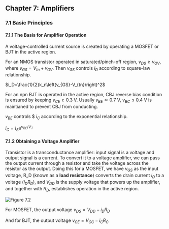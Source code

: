 ## Chapter 7: Amplifiers

### 7.1 Basic Principles
#### 7.1.1 The Basis for Amplifier Operation

A voltage-controlled current source is created by operating a MOSFET or BJT in the active region.

For an NMOS transistor operated in saturated/pinch-off region, $v_{DS}\ge v_{OV}$, where $v_{GS}=V_{tn}+v_{OV}$. Then $v_{GS}$ controls $i_D$ according to square-law relationship.

$i_D=\frac{1}{2}k_n\left(v_{GS}-V_{tn}\right)^2$

For an npn BJT is operated in the active region, CBJ reverse bias condition is ensured by keeping $v_{CE}\ge0.3$ V. Usually $v_{BE}\simeq 0.7$ V, $v_{BC}\le0.4$ V is maintianed to prevent CBJ from conducting.

$v_{BE}$ controls $ $i_C$ according to the exponential relationship.

$i_C=I_Se^{v_{BE}/V_T}$

#### 7.1.2 Obtaining a Voltage Amplifier
Transistor is a transconductance amplifier: input signal is a voltage and output signal is a current. To convert it to a voltage amplifier, we can pass the output current through a resistor and take the voltage across the resistor as the output. Doing this for a MOSFET, we have $v_{GS}$ as the input voltage, R_D (known as a **load resistance**) converts the drain current $i_D$ to a voltage ($i_DR_D$), and $V_{DD}$ is the supply voltage that powers up the amplifier, and together with $R_D$, establishes operation in the active region.

![Figure 7.2](/home/sunzid/Study/LaTech/ELEN353_Adv_Microelectronics/Figs/Fig7_2.png)

For MOSFET, the output voltage $v_{DS}=V_{DD}-i_DR_D$

And for BJT, the output voltage $v_{CE}=V_{CC}-i_CR_C$
